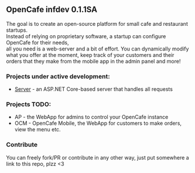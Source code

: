 ## OpenCafe infdev 0.1.1SA
The goal is to create an open-source platform for small cafe and restaurant startups.  
Instead of relying on proprietary software, a startup can configure OpenCafe for their needs,  
all you need is a web-server and a bit of effort. You can dynamically modify what you offer at the moment, 
keep track of your customers and their orders that they make from the mobile app in the admin panel and more! 

### Projects under active development: 
<ul>
<li><a href="https://github.com/ztrixdev/OpenCafe/tree/main/server">Server</a> - an ASP.NET Core-based server that handles all requests</li>
</ul>

### Projects TODO:
<ul>
<li>AP - the WebApp for admins to control your OpenCafe instance</li>
<li>OCM - OpenCafe Mobile, the WebApp for customers to make orders, view the menu etc.</li>
</ul>

### Contribute
You can freely fork/PR or contribute in any other way, just put somewhere a link to this repo, plzz <3
